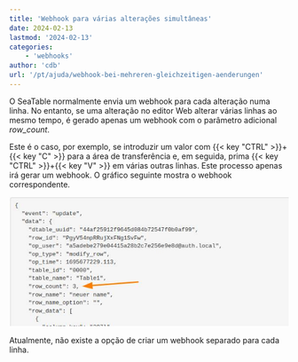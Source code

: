 ```yaml
---
title: 'Webhook para várias alterações simultâneas'
date: 2024-02-13
lastmod: '2024-02-13'
categories:
    - 'webhooks'
author: 'cdb'
url: '/pt/ajuda/webhook-bei-mehreren-gleichzeitigen-aenderungen'
---
```


O SeaTable normalmente envia um webhook para cada alteração numa linha. No entanto, se uma alteração no editor Web alterar várias linhas ao mesmo tempo, é gerado apenas um webhook com o parâmetro adicional _row_count_.

Este é o caso, por exemplo, se introduzir um valor com {{< key "CTRL" >}}+{{< key "C" >}} para a área de transferência e, em seguida, prima {{< key "CTRL" >}}+{{< key "V" >}} em várias outras linhas. Este processo apenas irá gerar um webhook. O gráfico seguinte mostra o webhook correspondente.

![Várias alterações simultâneas através de webhook.](images/webhook_multiple_changes.jpg)

Atualmente, não existe a opção de criar um webhook separado para cada linha.
